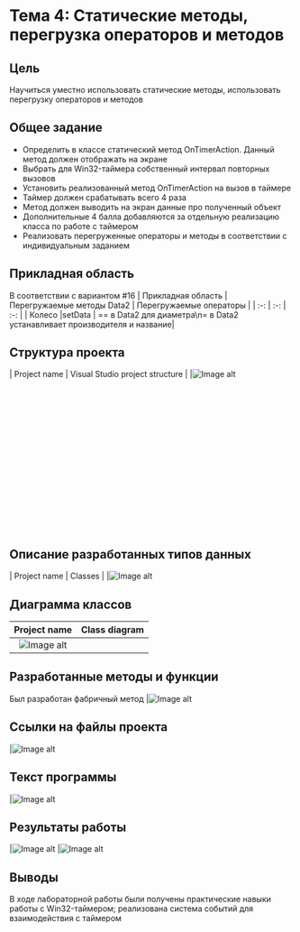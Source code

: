 # Тема 4: Статические методы, перегрузка операторов и методов

## Цель
Научиться уместно использовать статические методы, использовать перегрузку операторов и методов

## Общее задание
- Определить в классе <View2> статический метод OnTimerAction. Данный метод должен отображать на экране <Data1>
- Выбрать для Win32-таймера собственный интервал повторных вызовов
- Установить реализованный метод OnTimerAction на вызов в таймере
- Таймер должен срабатывать всего 4 раза
- Метод должен выводить на экран данные про полученный объект
- Дополнительные 4 балла добавляются за отдельную реализацию класса по работе с таймером
- Реализовать перегруженные операторы и методы в соответствии с индивидуальным заданием

## Прикладная область
В соответствии с вариантом #16
| Прикладная область | Перегружаемые методы Data2 | Перегружаемые операторы |
| :-: | :-: | :-: | 
| Колесо |setData | == в Data2 для диаметра\n= в Data2 устанавливает производителя и название|

## Структура проекта
| Project name | Visual Studio project structure |
|![Image alt](https://raw.githubusercontent.com/kit25a/se-cpp/master/shazhko-artem/doc/shazhko04/source/Image01.png)


<br><br><br><br><br><br><br><br><br><br><br><br><br><br><br>
## Описание разработанных типов данных
| Project name | Classes |
|![Image alt](https://raw.githubusercontent.com/kit25a/se-cpp/master/shazhko-artem/doc/shazhko04/source/Image02.png)


## Диаграмма классов
| Project name | Class diagram |
| :-: | :-: |
|![Image alt](https://raw.githubusercontent.com/kit25a/se-cpp/master/shazhko-artem/doc/shazhko04/source/Image03.png)

## Разработанные методы и функции
Был разработан фабричный метод
|![Image alt](https://raw.githubusercontent.com/kit25a/se-cpp/master/shazhko-artem/doc/shazhko04/source/Image04.png)

## Ссылки на файлы проекта
|![Image alt](https://raw.githubusercontent.com/kit25a/se-cpp/master/shazhko-artem/doc/shazhko04/source/Image05.png)


## Текст программы
|![Image alt](https://raw.githubusercontent.com/kit25a/se-cpp/master/shazhko-artem/doc/shazhko04/source/Image06.png)

## Результаты работы
|![Image alt](https://raw.githubusercontent.com/kit25a/se-cpp/master/shazhko-artem/doc/shazhko04/source/Image07.png)
|![Image alt](https://raw.githubusercontent.com/kit25a/se-cpp/master/shazhko-artem/doc/shazhko04/source/Image08.png)


## Выводы
В ходе лабораторной работы были получены практические навыки работы с Win32-таймером; реализована система событий для взаимодействия с таймером